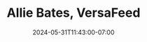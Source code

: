 ---
title: "Allie  Bates, VersaFeed"
description: " "
date: "2024-05-31T11:43:00-07:00"
quote: "Steve is a pleasure to work with and I would strongly recommend him for graphic design and website needs. He was able to integrate with our technical needs to develop a website design that met everyone's requirements and provided the files in the way we needed to execute seamlessly. He also helped us to update our all marketing collateral in the new branding design to match the new site. *He requires very little direction and is able to turn things around super fast.* He is such a pleasure to work with."
---